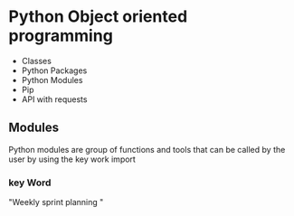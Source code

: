 # Python Object oriented programming

- Classes
- Python Packages
- Python Modules
- Pip
- API with requests


## Modules
Python modules are group of functions and tools that can be called by the user by using the key work import

### key Word 
"Weekly sprint planning "